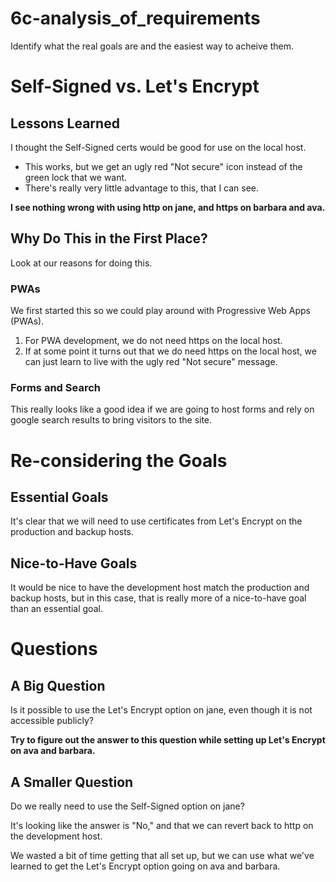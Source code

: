 
# 6c-analysis_of_requirements

Identify what the real goals are and the easiest way to acheive them.

# Self-Signed vs. Let's Encrypt

## Lessons Learned

I thought the Self-Signed certs would be good for use on the local host.

* This works, but we get an ugly red "Not secure" icon instead of the green lock that we want.
* There's really very little advantage to this, that I can see.

**I see nothing wrong with using http on jane, and https on barbara and ava.**

## Why Do This in the First Place?

Look at our reasons for doing this.

### PWAs

We first started this so we could play around with Progressive Web Apps (PWAs).

1. For PWA development, we do not need https on the local host.
2. If at some point it turns out that we do need https on the local host, we can
just learn to live with the ugly red "Not secure" message.

### Forms and Search

This really looks like a good idea if we are going to host forms and rely
on google search results to bring visitors to the site.

# Re-considering the Goals

## Essential Goals

It's clear that we will need to use certificates from Let's Encrypt on the
production and backup hosts.

## Nice-to-Have Goals

It would be nice to have the development host match the production and backup
hosts, but in this case, that is really more of a nice-to-have goal than an
essential goal.

# Questions

## A Big Question

Is it possible to use the Let's Encrypt option on jane, even though it is not
accessible publicly?

**Try to figure out the answer to this question while setting up Let's Encrypt on ava and barbara.**

## A Smaller Question

Do we really need to use the Self-Signed option on jane?

It's looking like the answer is "No," and that we can revert back to http
on the development host.

We wasted a bit of time getting that all set up, but we can use what we've
learned to get the Let's Encrypt option going on ava and barbara.

